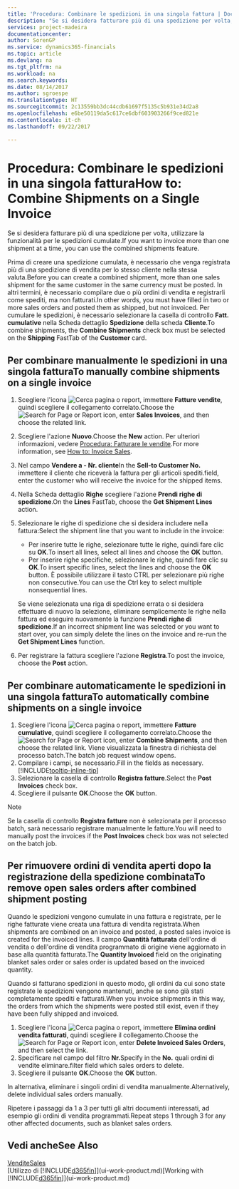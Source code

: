 ```yaml
---
title: 'Procedura: Combinare le spedizioni in una singola fattura | Documenti Microsoft'
description: "Se si desidera fatturare più di una spedizione per volta, utilizzare la funzionalità per le spedizioni cumulate."
services: project-madeira
documentationcenter: 
author: SorenGP
ms.service: dynamics365-financials
ms.topic: article
ms.devlang: na
ms.tgt_pltfrm: na
ms.workload: na
ms.search.keywords: 
ms.date: 08/14/2017
ms.author: sgroespe
ms.translationtype: HT
ms.sourcegitcommit: 2c13559bb3dc44cdb61697f5135c5b931e34d2a8
ms.openlocfilehash: e6be50119da5c617ce6dbf603903266f9ced821e
ms.contentlocale: it-ch
ms.lasthandoff: 09/22/2017

---
```

# <a name="how-to-combine-shipments-on-a-single-invoice"></a><span data-ttu-id="5fc10-103">Procedura: Combinare le spedizioni in una singola fattura</span><span class="sxs-lookup"><span data-stu-id="5fc10-103">How to: Combine Shipments on a Single Invoice</span></span>
<span data-ttu-id="5fc10-104">Se si desidera fatturare più di una spedizione per volta, utilizzare la funzionalità per le spedizioni cumulate.</span><span class="sxs-lookup"><span data-stu-id="5fc10-104">If you want to invoice more than one shipment at a time, you can use the combined shipments feature.</span></span>  

 <span data-ttu-id="5fc10-105">Prima di creare una spedizione cumulata, è necessario che venga registrata più di una spedizione di vendita per lo stesso cliente nella stessa valuta.</span><span class="sxs-lookup"><span data-stu-id="5fc10-105">Before you can create a combined shipment, more than one sales shipment for the same customer in the same currency must be posted.</span></span> <span data-ttu-id="5fc10-106">In altri termini, è necessario compilare due o più ordini di vendita e registrarli come spediti, ma non fatturati.</span><span class="sxs-lookup"><span data-stu-id="5fc10-106">In other words, you must have filled in two or more sales orders and posted them as shipped, but not invoiced.</span></span> <span data-ttu-id="5fc10-107">Per cumulare le spedizioni, è necessario selezionare la casella di controllo **Fatt. cumulative** nella Scheda dettaglio **Spedizione** della scheda **Cliente**.</span><span class="sxs-lookup"><span data-stu-id="5fc10-107">To combine shipments, the **Combine Shipments** check box must be selected on the **Shipping** FastTab of the **Customer** card.</span></span>  

## <a name="to-manually-combine-shipments-on-a-single-invoice"></a><span data-ttu-id="5fc10-108">Per combinare manualmente le spedizioni in una singola fattura</span><span class="sxs-lookup"><span data-stu-id="5fc10-108">To manually combine shipments on a single invoice</span></span>  
1. <span data-ttu-id="5fc10-109">Scegliere l'icona ![Cerca pagina o report](media/ui-search/search_small.png "icona Cerca pagina o report"), immettere **Fatture vendite**, quindi scegliere il collegamento correlato.</span><span class="sxs-lookup"><span data-stu-id="5fc10-109">Choose the ![Search for Page or Report](media/ui-search/search_small.png "Search for Page or Report icon") icon, enter **Sales Invoices**, and then choose the related link.</span></span>  
2. <span data-ttu-id="5fc10-110">Scegliere l'azione **Nuovo**.</span><span class="sxs-lookup"><span data-stu-id="5fc10-110">Choose the **New** action.</span></span> <span data-ttu-id="5fc10-111">Per ulteriori informazioni, vedere [Procedura: Fatturare le vendite](sales-how-invoice-sales.md).</span><span class="sxs-lookup"><span data-stu-id="5fc10-111">For more information, see [How to: Invoice Sales](sales-how-invoice-sales.md).</span></span>
3. <span data-ttu-id="5fc10-112">Nel campo **Vendere a - Nr. cliente**</span><span class="sxs-lookup"><span data-stu-id="5fc10-112">In the **Sell-to Customer No.**</span></span> <span data-ttu-id="5fc10-113">immettere il cliente che riceverà la fattura per gli articoli spediti.</span><span class="sxs-lookup"><span data-stu-id="5fc10-113">field, enter the customer who will receive the invoice for the shipped items.</span></span>  
4. <span data-ttu-id="5fc10-114">Nella Scheda dettaglio **Righe** scegliere l'azione **Prendi righe di spedizione**.</span><span class="sxs-lookup"><span data-stu-id="5fc10-114">On the **Lines** FastTab, choose the **Get Shipment Lines** action.</span></span>  
5. <span data-ttu-id="5fc10-115">Selezionare le righe di spedizione che si desidera includere nella fattura:</span><span class="sxs-lookup"><span data-stu-id="5fc10-115">Select the shipment line that you want to include in the invoice:</span></span>  

    - <span data-ttu-id="5fc10-116">Per inserire tutte le righe, selezionare tutte le righe, quindi fare clic su **OK**.</span><span class="sxs-lookup"><span data-stu-id="5fc10-116">To insert all lines, select all lines and choose the **OK** button.</span></span>  
    - <span data-ttu-id="5fc10-117">Per inserire righe specifiche, selezionare le righe, quindi fare clic su **OK**.</span><span class="sxs-lookup"><span data-stu-id="5fc10-117">To insert specific lines, select the lines and choose the **OK** button.</span></span> <span data-ttu-id="5fc10-118">È possibile utilizzare il tasto CTRL per selezionare più righe non consecutive.</span><span class="sxs-lookup"><span data-stu-id="5fc10-118">You can use the Ctrl key to select multiple nonsequential lines.</span></span>  

    <span data-ttu-id="5fc10-119">Se viene selezionata una riga di spedizione errata o si desidera effettuare di nuovo la selezione, eliminare semplicemente le righe nella fattura ed eseguire nuovamente la funzione **Prendi righe di spedizione**.</span><span class="sxs-lookup"><span data-stu-id="5fc10-119">If an incorrect shipment line was selected or you want to start over, you can simply delete the lines on the invoice and re-run the **Get Shipment Lines** function.</span></span>  
7. <span data-ttu-id="5fc10-120">Per registrare la fattura scegliere l'azione **Registra**.</span><span class="sxs-lookup"><span data-stu-id="5fc10-120">To post the invoice, choose the **Post** action.</span></span>  

## <a name="to-automatically-combine-shipments-on-a-single-invoice"></a><span data-ttu-id="5fc10-121">Per combinare automaticamente le spedizioni in una singola fattura</span><span class="sxs-lookup"><span data-stu-id="5fc10-121">To automatically combine shipments on a single invoice</span></span>  
1. <span data-ttu-id="5fc10-122">Scegliere l'icona ![Cerca pagina o report](media/ui-search/search_small.png "icona Cerca pagina o report"), immettere **Fatture cumulative**, quindi scegliere il collegamento correlato.</span><span class="sxs-lookup"><span data-stu-id="5fc10-122">Choose the ![Search for Page or Report](media/ui-search/search_small.png "Search for Page or Report icon") icon, enter **Combine Shipments**, and then choose the related link.</span></span> <span data-ttu-id="5fc10-123">Viene visualizzata la finestra di richiesta del processo batch.</span><span class="sxs-lookup"><span data-stu-id="5fc10-123">The batch job request window opens.</span></span>  
2. <span data-ttu-id="5fc10-124">Compilare i campi, se necessario.</span><span class="sxs-lookup"><span data-stu-id="5fc10-124">Fill in the fields as necessary.</span></span> [!INCLUDE[tooltip-inline-tip](includes/tooltip-inline-tip_md.md)]
3. <span data-ttu-id="5fc10-125">Selezionare la casella di controllo **Registra fatture**.</span><span class="sxs-lookup"><span data-stu-id="5fc10-125">Select the **Post Invoices** check box.</span></span>  
4.  <span data-ttu-id="5fc10-126">Scegliere il pulsante **OK**.</span><span class="sxs-lookup"><span data-stu-id="5fc10-126">Choose the **OK** button.</span></span>  

> [!NOTE]  
>  <span data-ttu-id="5fc10-127">Se la casella di controllo **Registra fatture** non è selezionata per il processo batch, sarà necessario registrare manualmente le fatture.</span><span class="sxs-lookup"><span data-stu-id="5fc10-127">You will need to manually post the invoices if the **Post Invoices** check box was not selected on the batch job.</span></span>  

## <a name="to-remove-open-sales-orders-after-combined-shipment-posting"></a><span data-ttu-id="5fc10-128">Per rimuovere ordini di vendita aperti dopo la registrazione della spedizione combinata</span><span class="sxs-lookup"><span data-stu-id="5fc10-128">To remove open sales orders after combined shipment posting</span></span> 
<span data-ttu-id="5fc10-129">Quando le spedizioni vengono cumulate in una fattura e registrate, per le righe fatturate viene creata una fattura di vendita registrata.</span><span class="sxs-lookup"><span data-stu-id="5fc10-129">When shipments are combined on an invoice and posted, a posted sales invoice is created for the invoiced lines.</span></span> <span data-ttu-id="5fc10-130">Il campo **Quantità fatturata** dell'ordine di vendita o dell'ordine di vendita programmato di origine viene aggiornato in base alla quantità fatturata.</span><span class="sxs-lookup"><span data-stu-id="5fc10-130">The **Quantity Invoiced** field on the originating blanket sales order or sales order is updated based on the invoiced quantity.</span></span>  

<span data-ttu-id="5fc10-131">Quando si fatturano spedizioni in questo modo, gli ordini da cui sono state registrate le spedizioni vengono mantenuti, anche se sono già stati completamente spediti e fatturati.</span><span class="sxs-lookup"><span data-stu-id="5fc10-131">When you invoice shipments in this way, the orders from which the shipments were posted still exist, even if they have been fully shipped and invoiced.</span></span>   

1. <span data-ttu-id="5fc10-132">Scegliere l'icona ![Cerca pagina o report](media/ui-search/search_small.png "icona Cerca pagina o report"), immettere **Elimina ordini vendita fatturati**, quindi scegliere il collegamento.</span><span class="sxs-lookup"><span data-stu-id="5fc10-132">Choose the ![Search for Page or Report](media/ui-search/search_small.png "Search for Page or Report icon") icon, enter **Delete Invoiced Sales Orders**, and then select the link.</span></span>  
2. <span data-ttu-id="5fc10-133">Specificare nel campo del filtro **Nr.**</span><span class="sxs-lookup"><span data-stu-id="5fc10-133">Specify in the **No.**</span></span> <span data-ttu-id="5fc10-134">quali ordini di vendite eliminare.</span><span class="sxs-lookup"><span data-stu-id="5fc10-134">filter field which sales orders to delete.</span></span>  
3. <span data-ttu-id="5fc10-135">Scegliere il pulsante **OK**.</span><span class="sxs-lookup"><span data-stu-id="5fc10-135">Choose the **OK** button.</span></span>  

<span data-ttu-id="5fc10-136">In alternativa, eliminare i singoli ordini di vendita manualmente.</span><span class="sxs-lookup"><span data-stu-id="5fc10-136">Alternatively, delete individual sales orders manually.</span></span>  

<span data-ttu-id="5fc10-137">Ripetere i passaggi da 1 a 3 per tutti gli altri documenti interessati, ad esempio gli ordini di vendita programmati.</span><span class="sxs-lookup"><span data-stu-id="5fc10-137">Repeat steps 1 through 3 for any other affected documents, such as blanket sales orders.</span></span>

## <a name="see-also"></a><span data-ttu-id="5fc10-138">Vedi anche</span><span class="sxs-lookup"><span data-stu-id="5fc10-138">See Also</span></span>  
[<span data-ttu-id="5fc10-139">Vendite</span><span class="sxs-lookup"><span data-stu-id="5fc10-139">Sales</span></span>](sales-manage-sales.md)  
<span data-ttu-id="5fc10-140">[Utilizzo di [!INCLUDE[d365fin](includes/d365fin_md.md)]](ui-work-product.md)</span><span class="sxs-lookup"><span data-stu-id="5fc10-140">[Working with [!INCLUDE[d365fin](includes/d365fin_md.md)]](ui-work-product.md)</span></span>

